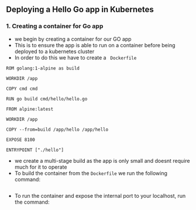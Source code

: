 ## Deploying a Hello Go app in Kubernetes

### 1. Creating a container for Go app

- we begin by creating a container for our GO app
- This is to ensure the app is able to run on a container before being deployed to a kubernetes cluster
- In order to do this we have to create a ``` Dockerfile```

```
ROM golang:1-alpine as build

WORKDIR /app

COPY cmd cmd

RUN go build cmd/hello/hello.go

FROM alpine:latest

WORKDIR /app

COPY --from=build /app/hello /app/hello

EXPOSE 8100

ENTRYPOINT ["./hello"]
```

- we create a multi-stage build as the app is only small and doesnt require much for it to operate
- To build the container from the `Dockerfile` we run the following command:

```docker build -t hello-go
```
- To run the container and expose the internal port to your localhost, run the command:

``` docker run --name hello-g0 --rm -p 8180:8180 hello-go
```
